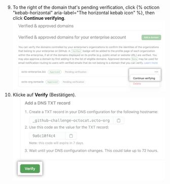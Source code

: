 9. To the right of the domain that's pending verification, click {% octicon "kebab-horizontal" aria-label="The horizontal kebab icon" %}, then click **Continue verifying**. ![Schaltfläche „Continue verifying“ (Verifizierung fortsetzen) für Domain](/assets/images/help/enterprises/continue-verifying-domain-enterprise.png)
10. Klicke auf **Verify** (Bestätigen). ![Verify button](/assets/images/help/organizations/verify-domain-final-button.png)
